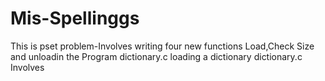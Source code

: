 # Mis-Spellinggs
This is pset problem-Involves  writing  four new functions Load,Check Size and unloadin the Program    dictionary.c   loading a dictionary  dictionary.c   Involves 
